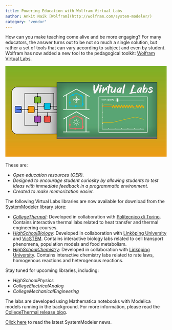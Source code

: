 ```yaml
---
title: Powering Education with Wolfram Virtual Labs
author: Ankit Naik [Wolfram](http://wolfram.com/system-modeler/)
category: "vendor"
---
```


How can you make teaching come alive and be more engaging? For many educators, the answer turns out to be not so much a single solution, but rather a set of tools that can vary according to subject and even by student. Wolfram has now added a new tool to the pedagogical toolkit: [Wolfram Virtual Labs](https://www.wolfram.com/system-modeler/libraries/).

![alt text](SystemModeler-VirtualLabs.jpg "Powering Education with Wolfram Virtual Labs")

These are:

- *Open education resources (OER).*
- *Designed to encourage student curiosity by allowing students to test ideas with immediate feedback in a programmatic environment.*
- *Created to make memorization easier.*

The following Virtual Labs libraries are now available for download from the [SystemModeler library store](https://www.wolfram.com/system-modeler/libraries/):

- *[CollegeThermal](https://www.wolfram.com/system-modeler/libraries/college-thermal/)*: Developed in collaboration with [Politecnico di Torino](https://www.polito.it/?lang=en). Contains interactive thermal labs related to heat transfer and thermal engineering courses.
- *[HighSchoolBiology](https://www.wolfram.com/system-modeler/libraries/high-school-biology/)*: Developed in collaboration with [Linköping University](https://liu.se/) and [VicSTEM](https://www.education.vic.gov.au/about/programs/learningdev/vicstem/Pages/wolframsoftware.aspx). Contains interactive biology labs related to cell transport phenomena, population models and food metabolism.
- *[HighSchoolChemistry](https://www.wolfram.com/system-modeler/libraries/high-school-chemistry/)*: Developed in collaboration with [Linköping University](https://liu.se/). Contains interactive chemistry labs related to rate laws, homogenous reactions and heterogenous reactions.

Stay tuned for upcoming libraries, including:

- *HighSchoolPhysics*
- *CollegeElectricalAnalog*
- *CollegeMechanicalEngineering*

The labs are developed using Mathematica notebooks with Modelica models running in the background. For more information, please read the [CollegeThermal release blog](https://blog.wolfram.com/2019/10/08/powering-engineering-education-with-wolfram-virtual-labs/).

[Click here](https://www.wolfram.com/system-modeler/what-is-new/) to read the latest SystemModeler news.
